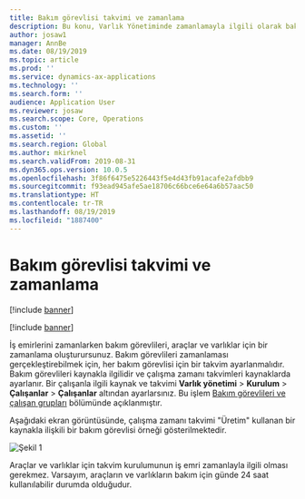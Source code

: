 ```yaml
---
title: Bakım görevlisi takvimi ve zamanlama
description: Bu konu, Varlık Yönetiminde zamanlamayla ilgili olarak bakım çalışanı takvimini açıklar.
author: josaw1
manager: AnnBe
ms.date: 08/19/2019
ms.topic: article
ms.prod: ''
ms.service: dynamics-ax-applications
ms.technology: ''
ms.search.form: ''
audience: Application User
ms.reviewer: josaw
ms.search.scope: Core, Operations
ms.custom: ''
ms.assetid: ''
ms.search.region: Global
ms.author: mkirknel
ms.search.validFrom: 2019-08-31
ms.dyn365.ops.version: 10.0.5
ms.openlocfilehash: 3f86f6475e5226443f5e4d43fb91acafe2afdbb9
ms.sourcegitcommit: f93ead945afe5ae18706c66bce6e64a6b57aac50
ms.translationtype: HT
ms.contentlocale: tr-TR
ms.lasthandoff: 08/19/2019
ms.locfileid: "1887400"
---
```

# <a name="maintenance-worker-calendar-and-scheduling"></a>Bakım görevlisi takvimi ve zamanlama

[!include [banner](../../includes/banner.md)]

[!include [banner](../../includes/preview-banner.md)]

İş emirlerini zamanlarken bakım görevlileri, araçlar ve varlıklar için bir zamanlama oluşturursunuz. Bakım görevlileri zamanlaması gerçekleştirebilmek için, her bakım görevlisi için bir takvim ayarlanmalıdır. Bakım görevlileri kaynakla ilgilidir ve çalışma zamanı takvimleri kaynaklarda ayarlanır. Bir çalışanla ilgili kaynak ve takvimi **Varlık yönetimi** > **Kurulum** > **Çalışanlar** > **Çalışanlar** altından ayarlarsınız. Bu işlem [Bakım görevlileri ve çalışan grupları](../setup-for-objects/workers-and-worker-groups.md) bölümünde açıklanmıştır.

Aşağıdaki ekran görüntüsünde, çalışma zamanı takvimi "Üretim" kullanan bir kaynakla ilişkili bir bakım görevlisi örneği gösterilmektedir.

![Şekil 1](media/01-work-order-scheduling.png)

Araçlar ve varlıklar için takvim kurulumunun iş emri zamanlayla ilgili olması gerekmez. Varsayım, araçların ve varlıkların bakım için günde 24 saat kullanılabilir durumda olduğudur.

